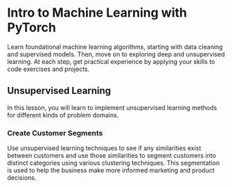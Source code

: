 # Intro to Machine Learning with PyTorch

Learn foundational machine learning algorithms, starting with data cleaning and supervised models. Then, move on to exploring deep and unsupervised learning. At each step, get practical experience by applying your skills to code exercises and projects.

## Unsupervised Learning

In this lesson, you will learn to implement unsupervised learning methods for different kinds of problem domains.

### Create Customer Segments

Use unsupervised learning techniques to see if any similarities exist between customers and use those similarities to segment customers into distinct categories using various clustering techniques. This segmentation is used to help the business make more informed marketing and product decisions.